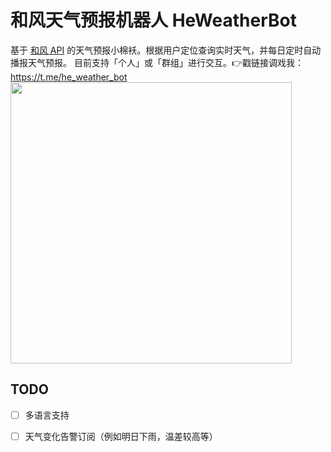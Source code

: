 # 和风天气预报机器人 HeWeatherBot

基于 [和风 API](https://dev.qweather.com) 的天气预报小棉袄。根据用户定位查询实时天气，并每日定时自动播报天气预报。
目前支持「个人」或「群组」进行交互。👉戳链接调戏我：   https://t.me/he_weather_bot  
<img src="https://i.loli.net/2021/02/17/zocBM1r7gyqpkJi.png" width="450">

## TODO

- [ ] 多语言支持
- [ ] 天气变化告警订阅（例如明日下雨，温差较高等）

